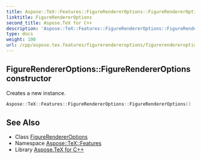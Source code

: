 ```yaml
---
title: Aspose::TeX::Features::FigureRendererOptions::FigureRendererOptions constructor
linktitle: FigureRendererOptions
second_title: Aspose.TeX for C++
description: 'Aspose::TeX::Features::FigureRendererOptions::FigureRendererOptions constructor. Creates a new instance in C++.'
type: docs
weight: 100
url: /cpp/aspose.tex.features/figurerendereroptions/figurerendereroptions/
---
```

## FigureRendererOptions::FigureRendererOptions constructor


Creates a new instance.

```cpp
Aspose::TeX::Features::FigureRendererOptions::FigureRendererOptions()
```

## See Also

* Class [FigureRendererOptions](../)
* Namespace [Aspose::TeX::Features](../../)
* Library [Aspose.TeX for C++](../../../)
